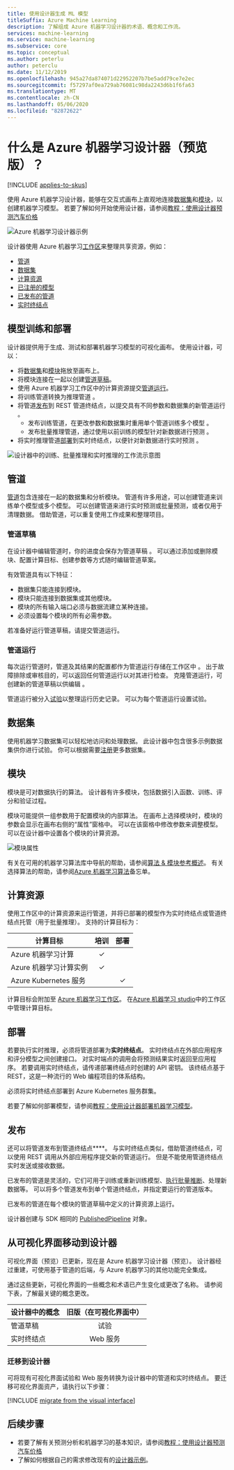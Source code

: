 ```yaml
---
title: 使用设计器生成 ML 模型
titleSuffix: Azure Machine Learning
description: 了解组成 Azure 机器学习设计器的术语、概念和工作流。
services: machine-learning
ms.service: machine-learning
ms.subservice: core
ms.topic: conceptual
ms.author: peterlu
author: peterclu
ms.date: 11/12/2019
ms.openlocfilehash: 945a27da874071d22952207b7be5add79ce7e2ec
ms.sourcegitcommit: f57297af0ea729ab76081c98da2243d6b1f6fa63
ms.translationtype: MT
ms.contentlocale: zh-CN
ms.lasthandoff: 05/06/2020
ms.locfileid: "82872622"
---
```

# <a name="what-is-azure-machine-learning-designer-preview"></a>什么是 Azure 机器学习设计器（预览版）？ 
[!INCLUDE [applies-to-skus](../../includes/aml-applies-to-enterprise-sku.md)]

使用 Azure 机器学习设计器，能够在交互式画布上直观地连接[数据集](#datasets)和[模块](#module)，以创建机器学习模型。 若要了解如何开始使用设计器，请参阅[教程：使用设计器预测汽车价格](tutorial-designer-automobile-price-train-score.md)

![Azure 机器学习设计器示例](./media/concept-designer/designer-drag-and-drop.gif)

设计器使用 Azure 机器学习[工作区](concept-workspace.md)来整理共享资源，例如：

+ [管道](#pipeline)
+ [数据集](#datasets)
+ [计算资源](#compute)
+ [已注册的模型](concept-azure-machine-learning-architecture.md#models)
+ [已发布的管道](#publish)
+ [实时终结点](#deploy)

## <a name="model-training-and-deployment"></a>模型训练和部署

设计器提供用于生成、测试和部署机器学习模型的可视化画布。 使用设计器，可以：

+ 将[数据集](#datasets)和[模块](#module)拖放至画布上。
+ 将模块连接在一起以创建[管道草稿](#pipeline-draft)。
+ 使用 Azure 机器学习工作区中的计算资源提交[管道运行](#pipeline-run)。
+ 将训练管道转换为推理管道   。
+ 将管道[发布](#publish)到 REST 管道终结点，以提交具有不同参数和数据集的新管道运行  。
    + 发布训练管道，在更改参数和数据集时重用单个管道训练多个模型  。
    + 发布批量推理管道，通过使用以前训练的模型针对新数据进行预测  。
+ 将实时推理管道[部署](#deploy)到实时终结点，以便针对新数据进行实时预测  。

![设计器中的训练、批量推理和实时推理的工作流示意图](./media/concept-designer/designer-workflow-diagram.png)

## <a name="pipeline"></a>管道

[管道](concept-azure-machine-learning-architecture.md#ml-pipelines)包含连接在一起的数据集和分析模块。 管道有许多用途，可以创建管道来训练单个模型或多个模型。 可以创建管道来进行实时预测或批量预测，或者仅用于清理数据。 借助管道，可以重复使用工作成果和整理项目。

### <a name="pipeline-draft"></a>管道草稿

在设计器中编辑管道时，你的进度会保存为管道草稿  。 可以通过添加或删除模块、配置计算目标、创建参数等方式随时编辑管道草案。

有效管道具有以下特征：

* 数据集只能连接到模块。
* 模块只能连接到数据集或其他模块。
* 模块的所有输入端口必须与数据流建立某种连接。
* 必须设置每个模块的所有必需参数。

若准备好运行管道草稿，请提交管道运行。

### <a name="pipeline-run"></a>管道运行

每次运行管道时，管道及其结果的配置都作为管道运行存储在工作区中  。 出于故障排除或审核目的，可以返回任何管道运行以对其进行检查。 克隆管道运行，可创建新的管道草稿以供编辑  。

管道运行被分入[试验](concept-azure-machine-learning-architecture.md#experiments)以整理运行历史记录。 可以为每个管道运行设置试验。 

## <a name="datasets"></a>数据集

使用机器学习数据集可以轻松地访问和处理数据。 此设计器中包含很多示例数据集供你进行试验。 你可以根据需要[注册](how-to-create-register-datasets.md)更多数据集。

## <a name="module"></a>模块

模块是可对数据执行的算法。 设计器有许多模块，包括数据引入函数、训练、评分和验证过程。

模块可能提供一组参数用于配置模块的内部算法。 在画布上选择模块时，模块的参数会显示在画布右侧的“属性”窗格中。 可以在该窗格中修改参数来调整模型。 可以在设计器中设置各个模块的计算资源。 

![模块属性](./media/concept-designer/properties.png)

有关在可用的机器学习算法库中导航的帮助，请参阅[算法 & 模块参考概述](algorithm-module-reference/module-reference.md)。 有关选择算法的帮助，请参阅[Azure 机器学习算法](algorithm-cheat-sheet.md)备忘单。

## <a name="compute-resources"></a><a name="compute"></a>计算资源

使用工作区中的计算资源来运行管道，并将已部署的模型作为实时终结点或管道终结点托管（用于批量推理）。 支持的计算目标为：

| 计算目标 | 培训 | 部署 |
| ---- |:----:|:----:|
| Azure 机器学习计算 | ✓ | |
| Azure 机器学习计算实例 | ✓ | |
| Azure Kubernetes 服务 | | ✓ |

计算目标会附加至 [Azure 机器学习工作区](concept-workspace.md)。 在[Azure 机器学习 studio](https://ml.azure.com)中的工作区中管理计算目标。

## <a name="deploy"></a>部署

若要执行实时推理，必须将管道部署为**实时终结点**。 实时终结点在外部应用程序和评分模型之间创建接口。 对实时端点的调用会将预测结果实时返回至应用程序。 若要调用实时终结点，请传递部署终结点时创建的 API 密钥。 该终结点基于 REST，这是一种流行的 Web 编程项目的体系结构。

必须将实时终结点部署到 Azure Kubernetes 服务群集。

若要了解如何部署模型，请参阅[教程：使用设计器部署机器学习模型](tutorial-designer-automobile-price-deploy.md)。

## <a name="publish"></a>发布

还可以将管道发布到管道终结点****。 与实时终结点类似，借助管道终结点，可以使用 REST 调用从外部应用程序提交新的管道运行。 但是不能使用管道终结点实时发送或接收数据。

已发布的管道是灵活的，它们可用于训练或重新训练模型、[执行批量推断](how-to-run-batch-predictions-designer.md)、处理新数据等。 可以将多个管道发布到单个管道终结点，并指定要运行的管道版本。

已发布的管道在每个模块的管道草稿中定义的计算资源上运行。

设计器创建与 SDK 相同的 [PublishedPipeline](https://docs.microsoft.com/python/api/azureml-pipeline-core/azureml.pipeline.core.graph.publishedpipeline?view=azure-ml-py) 对象。


## <a name="moving-from-the-visual-interface-to-the-designer"></a>从可视化界面移动到设计器

可视化界面（预览）已更新，现在是 Azure 机器学习设计器（预览）。 设计器经过重建，可使用基于管道的后端，与 Azure 机器学习的其他功能完全集成。 

通过这些更新，可视化界面的一些概念和术语已产生变化或更改了名称。 请参阅下表，了解最关键的概念更改。 

| 设计器中的概念 | 旧版（在可视化界面中） |
| ---- |:----:|
| 管道草稿 | 试验 |
| 实时终结点 | Web 服务 |

### <a name="migrating-to-the-designer"></a>迁移到设计器

可将现有可视化界面试验和 Web 服务转换为设计器中的管道和实时终结点。 要迁移可视化界面资产，请执行以下步骤：

[!INCLUDE [migrate from the visual interface](../../includes/aml-vi-designer-migration.md)]


## <a name="next-steps"></a>后续步骤

* 若要了解有关预测分析和机器学习的基本知识，请参阅[教程：使用设计器预测汽车价格](tutorial-designer-automobile-price-train-score.md)
* 了解如何根据自己的需求修改现有的[设计器示例](samples-designer.md)。

